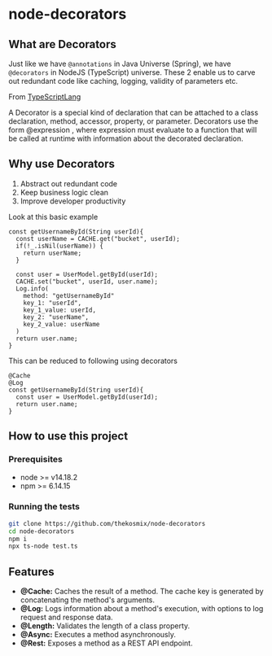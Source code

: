 # node-decorators

## What are Decorators
Just like we have `@annotations` in Java Universe (Spring), we have `@decorators` in NodeJS (TypeScript) universe. These 2 enable us to carve out redundant code like caching, logging, validity of parameters etc.

From [TypeScriptLang](https://www.typescriptlang.org/)

A Decorator is a special kind of declaration that can be attached to a class declaration, method, accessor, property, or parameter. Decorators use the form @expression , where expression must evaluate to a function that will be called at runtime with information about the decorated declaration.


## Why use Decorators 
1. Abstract out redundant code 
2. Keep business logic clean
3. Improve developer productivity

Look at this basic example

```
const getUsernameById(String userId){
  const userName = CACHE.get("bucket", userId);
  if(!_.isNil(userName)) {
    return userName;
  }
  
  const user = UserModel.getById(userId);
  CACHE.set("bucket", userId, user.name);
  Log.info(
    method: "getUsernameById"
    key_1: "userId",
    key_1_value: userId,
    key_2: "userName",
    key_2_value: userName
  )
  return user.name;
}
```

This can be reduced to following using decorators
```
@Cache
@Log
const getUsernameById(String userId){
  const user = UserModel.getById(userId);
  return user.name;
}
```

## How to use this project

### Prerequisites

- node >= v14.18.2
- npm >= 6.14.15

### Running the tests

```bash
git clone https://github.com/thekosmix/node-decorators
cd node-decorators
npm i
npx ts-node test.ts
```

## Features

- **@Cache:** Caches the result of a method. The cache key is generated by concatenating the method's arguments.
- **@Log:** Logs information about a method's execution, with options to log request and response data.
- **@Length:** Validates the length of a class property.
- **@Async:** Executes a method asynchronously.
- **@Rest:** Exposes a method as a REST API endpoint. 
